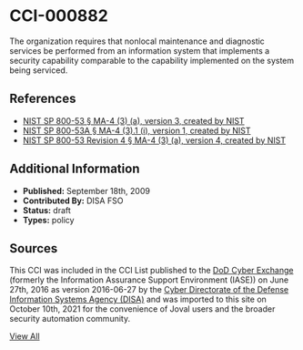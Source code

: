 # CCI-000882

The organization requires that nonlocal maintenance and diagnostic services be performed from an information system that implements a security capability comparable to the capability implemented on the system being serviced.

## References ##

* [NIST SP 800-53 § MA-4 (3) (a), version 3, created by NIST](http://csrc.nist.gov/publications/PubsSPs.html)
* [NIST SP 800-53A § MA-4 (3).1 (i), version 1, created by NIST](http://csrc.nist.gov/publications/PubsSPs.html)
* [NIST SP 800-53 Revision 4 § MA-4 (3) (a), version 4, created by NIST](http://csrc.nist.gov/publications/PubsSPs.html)


## Additional Information ##

* **Published:** September 18th, 2009
* **Contributed By:** DISA FSO
* **Status:** draft
* **Types:** policy

## Sources ##

This CCI was included in the CCI List published to the [DoD Cyber Exchange](https://public.cyber.mil/stigs/cci/)
(formerly the Information Assurance Support Environment (IASE)) on June 27th, 2016 as version
2016-06-27 by the [Cyber Directorate of the Defense Information Systems Agency (DISA)](https://public.cyber.mil/about-cyber/)
and was imported to this site on October 10th, 2021 for the convenience of Joval users and the broader
security automation community.

[View All](../README.md)

